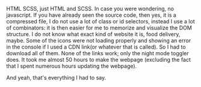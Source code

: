 HTML SCSS, just HTML and SCSS. In case you were wondering, no javascript. 
If you have already seen the source code, then yes, it is a compressed file, I do not use a lot of class or id selectors, instead I use a lot of combinators: it is then easier for me to memorize and visualize the DOM structure.
I do not know what exact kind of website it is, food delivery, maybe.
Some of the icons were not loading properly and showing an error in the console if I used a CDN link(or whatever that is called). So I had to download all of them. 
None of the links work; only the night mode toggler does.
It took me almost 50 hours to make the webpage (excluding the fact that I spent numerous hours updating the webpage).


And yeah, that's everything I had to say.